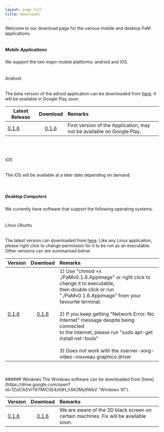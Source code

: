 ```yaml
---
layout: page-full
title: Downloads
---
```

Welcome to our download page for the various mobile and desktop PaM applications.
<br/>
<br/>
##### Mobile Applications
We support the two major mobile platforms; android and iOS. 
<br/>
<br/>
###### Android
The beta version of the adroid application can be downloaded from [here](https://drive.google.com/open?id=1xOUCo92LrysmVIF86Wdv-sJvJLurN9aQ "Android build"). It will be available in Google Play soon. 


| Latest Release        | Download     | Remarks  |
| ------------- |:-------------:| :-----|
| [0.1.6](https://drive.google.com/open?id=1xOUCo92LrysmVIF86Wdv-sJvJLurN9aQ "v0.1.6")      | [0.1.6](https://drive.google.com/open?id=1xOUCo92LrysmVIF86Wdv-sJvJLurN9aQ "v0.1.6") | First version of the Application, may not be available on Google Play. |


<br/>
<br/>

###### iOS
The iOS will be available at a later date depending on demand.
<br/>
<br/>
<br/>
##### Desktop Computers
We currently have software that support the following operating systems.
<br/>
<br/>
###### Linux Ubuntu
The latest version can downloaded from [here](https://drive.google.com/open?id=1d3XOrMfXjrg248wcAeqlsb8x8vm77y-r "Linux build"). Like any Linux application, please right click to change permission for it to be run as an executable. Other versions can are summarised below

| Version        | Download     | Remarks  |
| ------------- |:-------------:| :-----|
| [0.1.6](https://drive.google.com/open?id=1d3XOrMfXjrg248wcAeqlsb8x8vm77y-r "v0.1.6")      | [0.1.6](https://drive.google.com/open?id=1d3XOrMfXjrg248wcAeqlsb8x8vm77y-r "v0.1.6") | 1) Use "chmod +x ./PaMv0.1.6.AppImage" or right click to change it to executable,<br/> then double click or run "./PaMv0.1.6.AppImage" from your favourite terminal. <br/><br/> 2) If you keep getting "Network Error: No Internet" message despite being connected  <br/>to the internet, please run "sudo apt-get install net-tools" <br/><br/> 3) Does not work with the xserver-xorg-video-nouveau graphics driver|

<br/>
<br/>
###### Windows
The Windows software can be downloaded from [here](https://drive.google.com/open?id=1ZslCASVrTK7MIC0E4zfdH_h5K3My9WkV "Windows 10").


| Version        | Download     | Remarks  |
| ------------- |:-------------:| :-----|
| [0.1.6](https://drive.google.com/open?id=1ZslCASVrTK7MIC0E4zfdH_h5K3My9WkV "v0.1.6")      | [0.1.6](https://drive.google.com/open?id=1ZslCASVrTK7MIC0E4zfdH_h5K3My9WkV "v0.1.6")  | We are aware of the 3D black screen on certain machines. Fix will be available soon.|
